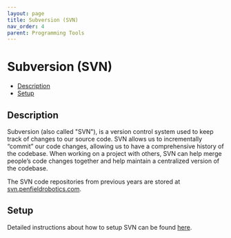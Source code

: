 ```yaml
---
layout: page
title: Subversion (SVN)
nav_order: 4
parent: Programming Tools
---
```


# Subversion (SVN)

* [Description](#description)
* [Setup](#setup)

## Description

Subversion (also called "SVN"), is a version control system used to keep track of changes to our source code. SVN allows us to incrementally “commit” our code changes, allowing us to have a comprehensive history of the codebase. When working on a project with others, SVN can help merge people’s code changes together and help maintain a centralized version of the codebase.

The SVN code repositories from previous years are stored at [svn.penfieldrobotics.com](https://svn.penfieldrobotics.com).

## Setup

Detailed instructions about how to setup SVN can be found [here](https://wiki.penfieldrobotics.com/wiki/index.php?title=SVN_Setup).